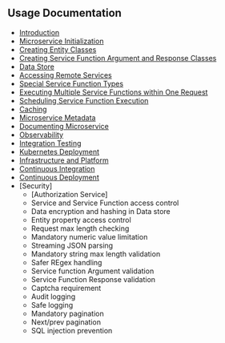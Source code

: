 ## Usage Documentation
- [Introduction](usage/INTRODUCTION.MD)
- [Microservice Initialization](usage/INITIALIZATION.MD)
- [Creating Entity Classes](usage/CREATING_ENTITY_CLASSES.MD)
- [Creating Service Function Argument and Response Classes](usage/ARGUMENT_RESPONSE_CLASSES.MD)
- [Data Store](usage/DATA_STORE.MD)
- [Accessing Remote Services](usage/REMOTE_SERVICE_ACCESS.MD)
- [Special Service Function Types](usage/SPECIAL_SERVICE_FUNCTION_TYPES)
- [Executing Multiple Service Functions within One Request](usage/MULTIPLE_SERVICE_FUNCTION_CALLS.MD)
- [Scheduling Service Function Execution](usage/SCHEDULING_SERVICE_FUNCTION_EXECUTION.MD)
- [Caching](usage/CACHING.MD)
- [Microservice Metadata](usage/MICROSERVICE_METADATA.MD)
- [Documenting Microservice](usage/DOCUMENTING_MICROSERVICE.MD)
- [Observability](usage/OBSERVABILITY.MD)
- [Integration Testing](usage/INTEGRATION_TESTING.MD)
- [Kubernetes Deployment](usage/KUBERNETES_DEPLOYMENT.MD)
- [Infrastructure and Platform](usage/INFRA_PLATFORM.MD)
- [Continuous Integration](usage/CI.MD)
- [Continuous Deployment](usage/CD.MD)
- [Security]
  - [Authorization Service]
  - Service and Service Function access control
  - Data encryption and hashing in Data store
  - Entity property access control
  - Request max length checking
  - Mandatory numeric value limitation
  - Streaming JSON parsing
  - Mandatory string max length validation
  - Safer REgex handling
  - Service function Argument validation
  - Service Function Response validation
  - Captcha requirement
  - Audit logging
  - Safe logging
  - Mandatory pagination
  - Next/prev pagination
  - SQL injection prevention
